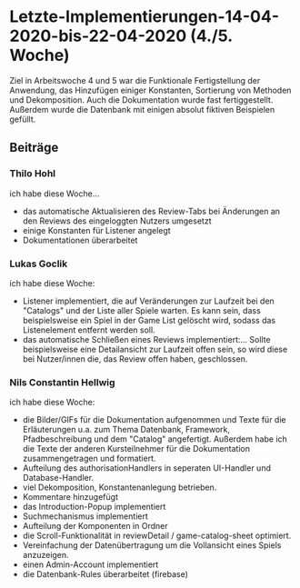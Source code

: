 # Letzte-Implementierungen-14-04-2020-bis-22-04-2020 (4./5. Woche)

Ziel in Arbeitswoche 4 und 5 war die Funktionale Fertigstellung der Anwendung, das Hinzufügen einiger Konstanten, Sortierung von Methoden und Dekomposition. Auch die Dokumentation wurde fast fertiggestellt. Außerdem wurde die Datenbank mit einigen absolut fiktiven Beispielen gefüllt.

## Beiträge

### Thilo Hohl

ich habe diese Woche...

* das automatische Aktualisieren des Review-Tabs bei Änderungen an den Reviews des eingeloggten Nutzers umgesetzt
* einige Konstanten für Listener angelegt
* Dokumentationen überarbeitet

### Lukas Goclik

ich habe diese Woche:

* Listener implementiert, die auf Veränderungen zur Laufzeit bei den "Catalogs" und der Liste aller Spiele warten. Es kann sein, dass beispielsweise ein Spiel in der Game List gelöscht wird, sodass das Listenelement entfernt werden soll.
* das automatische Schließen eines Reviews implementiert:... Sollte beispielsweise eine Detailansicht zur Laufzeit offen sein, so wird diese bei Nutzer/innen die, das Review offen haben, geschlossen.

### Nils Constantin Hellwig

ich habe diese Woche:

* die Bilder/GIFs für die Dokumentation aufgenommen und Texte für die Erläuterungen u.a. zum Thema Datenbank, Framework, Pfadbeschreibung und dem "Catalog" angefertigt. Außerdem habe ich die Texte der anderen Kursteilnehmer für die Dokumentation zusammengetragen und formatiert.
* Aufteilung des authorisationHandlers in seperaten UI-Handler und Database-Handler.
* viel Dekomposition, Konstantenanlegung betrieben.
* Kommentare hinzugefügt
* das Introduction-Popup implementiert
* Suchmechanismus implementiert
* Aufteilung der Komponenten in Ordner
* die Scroll-Funktionalität in reviewDetail / game-catalog-sheet optimiert.
* Vereinfachung der Datenübertragung um die Vollansicht eines Spiels anzuzeigen.
* einen Admin-Account implementiert
* die Datenbank-Rules überarbeitet (firebase)

